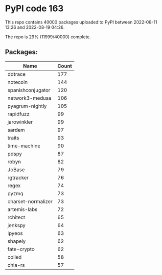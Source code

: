 # PyPI code 163

This repo contains 40000 packages uploaded to PyPI between 
2022-08-11 13:26 and 2022-08-19 04:26.

The repo is 29% (11999/40000) complete.

## Packages:

| Name  | Count |
| ----- | ----- |
| ddtrace | 177 |
| notecoin | 144 |
| spanishconjugator | 120 |
| network3-medusa | 106 |
| pyagrum-nightly | 105 |
| rapidfuzz | 99 |
| jarowinkler | 99 |
| sardem | 97 |
| traits | 93 |
| time-machine | 90 |
| pdspy | 87 |
| robyn | 82 |
| JoBase | 79 |
| rgtracker | 76 |
| regex | 74 |
| pyzmq | 73 |
| charset-normalizer | 73 |
| artemis-labs | 72 |
| rchitect | 65 |
| jenkspy | 64 |
| ipyeos | 63 |
| shapely | 62 |
| fate-crypto | 62 |
| coiled | 58 |
| chia-rs | 57 |


